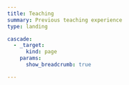 ```yaml
---
title: Teaching
summary: Previous teaching experience
type: landing

cascade:
  - _target:
      kind: page
    params:
      show_breadcrumb: true

---
```

